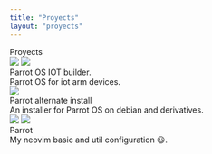 ```yaml
---
title: "Proyects"
layout: "proyects"
---
```

<!--HTML-->
<style>*{
	box-sizing: border-box;
}
</style>
<div class="proyects-wrapper">
<div class="proyects-header">Proyects</div>
<div class="proyects-card_wrap">
	<div class="proyects-card_item">
        <div class="proyects-card_inner">
		    <img src="/images/proyects/parrot-os.svg">
		    <img src="/images/proyects/raspberry.svg">
		    <div class="proyects-name">Parrot OS IOT builder.</div>
			    <div class="proyects-icons">
			        	<a href="https://github.com/ParrotSec/parrot-build/tree/master/iot" rel="noopener noreffer" target="_blank"><i class="fab fa-github fa-2x"></i></a>
			    </div>
			    <div class="proyects-description">
			        	Parrot OS for iot arm devices.
                </div>
		    </div>
		</div>
        <div class="proyects-card_item">
			<div class="proyects-card_inner">
				<img src="/images/proyects/parrot-os.svg">
				<div class="proyects-name">Parrot alternate install</div>
				<div class="proyects-icons">
					<a href="https://github.com/ParrotSec/alternate-install" rel="noopener noreffer" target="_blank"><i class="fab fa-github fa-2x"></i></a>
                </div>
				<div class="proyects-description">
                    An installer for Parrot OS on debian and derivatives.
                </div>
			</div>
		</div>
        <div class="proyects-card_item">
			<div class="proyects-card_inner">
		    <img src="/images/proyects/parrot-os.svg">
		    <img src="/images/proyects/windows-wsl.png">
				<div class="proyects-name">Parrot </div>
				<div class="proyects-icons">
                    <a href="https://gitlab.com/kyb3rcipher/parrot-wsl" rel="noopener noreffer" target="_blank"><i class="fab fa-gitlab fa-2x"></i></a>
                </div>
				<div class="proyects-description">
                    My neovim basic and util configuration 😃.
                </div>
			</div>
		</div>
	</div>
</div>
